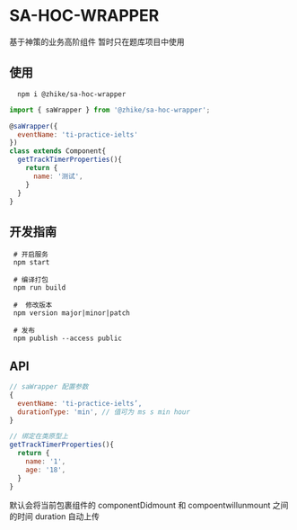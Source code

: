 # SA-HOC-WRAPPER
基于神策的业务高阶组件
暂时只在题库项目中使用

## 使用
```shell
  npm i @zhike/sa-hoc-wrapper
```

```js
import { saWrapper } from '@zhike/sa-hoc-wrapper';

@saWrapper({
  eventName: 'ti-practice-ielts'
})
class extends Component{
  getTrackTimerProperties(){
    return {
      name: '测试',
    }
  }
}

```

## 开发指南
```shell
 # 开启服务
 npm start 

 # 编译打包 
 npm run build

 #  修改版本
 npm version major|minor|patch
 
 # 发布
 npm publish --access public
```

## API
``` js
// saWrapper 配置参数 
{
  eventName: 'ti-practice-ielts’,
  durationType: 'min', // 值可为 ms s min hour
}

// 绑定在类原型上 
getTrackTimerProperties(){
  return {
    name: '1',
    age: '18',
  }
} 
```

默认会将当前包裹组件的 componentDidmount 和 compoentwillunmount 之间的时间 duration 自动上传